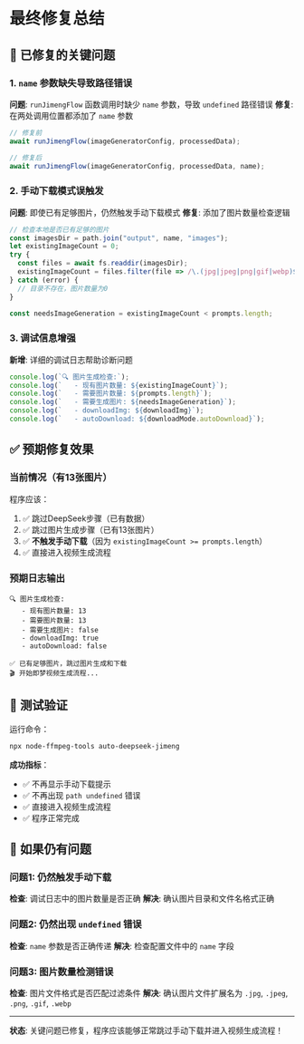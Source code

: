 # 最终修复总结

## 🐛 已修复的关键问题

### 1. **`name` 参数缺失导致路径错误**
**问题**: `runJimengFlow` 函数调用时缺少 `name` 参数，导致 `undefined` 路径错误
**修复**: 在两处调用位置都添加了 `name` 参数
```javascript
// 修复前
await runJimengFlow(imageGeneratorConfig, processedData);

// 修复后  
await runJimengFlow(imageGeneratorConfig, processedData, name);
```

### 2. **手动下载模式误触发**
**问题**: 即使已有足够图片，仍然触发手动下载模式
**修复**: 添加了图片数量检查逻辑
```javascript
// 检查本地是否已有足够的图片
const imagesDir = path.join("output", name, "images");
let existingImageCount = 0;
try {
  const files = await fs.readdir(imagesDir);
  existingImageCount = files.filter(file => /\.(jpg|jpeg|png|gif|webp)$/i.test(file)).length;
} catch (error) {
  // 目录不存在，图片数量为0
}

const needsImageGeneration = existingImageCount < prompts.length;
```

### 3. **调试信息增强**
**新增**: 详细的调试日志帮助诊断问题
```javascript
console.log(`🔍 图片生成检查:`);
console.log(`   - 现有图片数量: ${existingImageCount}`);
console.log(`   - 需要图片数量: ${prompts.length}`);
console.log(`   - 需要生成图片: ${needsImageGeneration}`);
console.log(`   - downloadImg: ${downloadImg}`);
console.log(`   - autoDownload: ${downloadMode.autoDownload}`);
```

## ✅ 预期修复效果

### 当前情况（有13张图片）
程序应该：
1. ✅ 跳过DeepSeek步骤（已有数据）
2. ✅ 跳过图片生成步骤（已有13张图片）
3. ✅ **不触发手动下载**（因为 `existingImageCount >= prompts.length`）
4. ✅ 直接进入视频生成流程

### 预期日志输出
```
🔍 图片生成检查:
   - 现有图片数量: 13
   - 需要图片数量: 13
   - 需要生成图片: false
   - downloadImg: true
   - autoDownload: false

✅ 已有足够图片，跳过图片生成和下载
🎬 开始即梦视频生成流程...
```

## 🚀 测试验证

运行命令：
```bash
npx node-ffmpeg-tools auto-deepseek-jimeng
```

**成功指标**：
- ✅ 不再显示手动下载提示
- ✅ 不再出现 `path undefined` 错误
- ✅ 直接进入视频生成流程
- ✅ 程序正常完成

## 🔧 如果仍有问题

### 问题1: 仍然触发手动下载
**检查**: 调试日志中的图片数量是否正确
**解决**: 确认图片目录和文件名格式正确

### 问题2: 仍然出现 `undefined` 错误
**检查**: `name` 参数是否正确传递
**解决**: 检查配置文件中的 `name` 字段

### 问题3: 图片数量检测错误
**检查**: 图片文件格式是否匹配过滤条件
**解决**: 确认图片文件扩展名为 `.jpg`, `.jpeg`, `.png`, `.gif`, `.webp`

---

**状态**: 关键问题已修复，程序应该能够正常跳过手动下载并进入视频生成流程！
